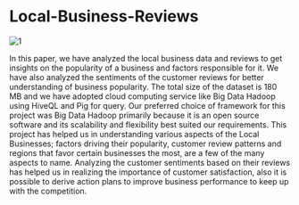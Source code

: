 # Local-Business-Reviews

![1](https://user-images.githubusercontent.com/39716074/40634598-b35887a2-62aa-11e8-842f-20934ef9dba3.jpg)

  In this paper, we have analyzed the local business data and reviews to get insights on the popularity of a business and factors responsible for it. We have also analyzed the sentiments of the customer reviews for better understanding of business popularity. The total size of the dataset is 180 MB and we have adopted cloud computing service like Big Data Hadoop using HiveQL and Pig for query. Our preferred choice of framework for this project was Big Data Hadoop primarily because it is an open source software and its scalability and flexibility best suited our requirements.
  This project has helped us in understanding various aspects of the Local Businesses; factors driving their popularity, customer review patterns and regions that favor certain businesses the most, are a few of the many aspects to name. Analyzing the customer sentiments based on their reviews has helped us in realizing the importance of customer satisfaction, also it is possible to derive action plans to improve business performance to keep up with the competition.
  
